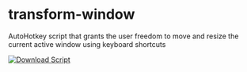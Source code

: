 # transform-window
AutoHotkey script that grants the user freedom to move and resize the current active window using keyboard shortcuts

[![Download Script](https://img.shields.io/badge/Download-transform.ahk-brightgreen?style=for-the-badge)](https://raw.githubusercontent.com/gmf-uah/transform-window/main/transform.ahk)
